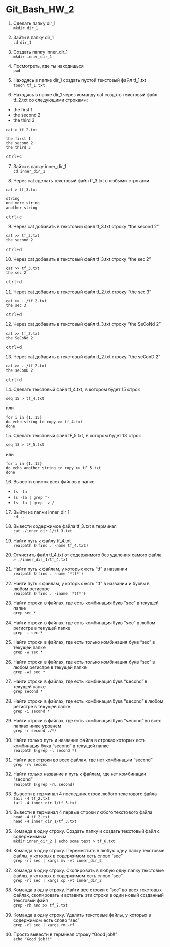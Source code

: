 # Git_Bash_HW_2

1. Сделать папку dir_1  
`mkdir dir_1`

2. Зайти в папку dir_1  
`cd dir_1`

3. Создать папку inner_dir_1  
`mkdir inner_dir_1`

4. Посмотреть, где ты находишься  
`pwd`

5. Находясь в папке dir_1 создать пустой текстовый файл tf_1.txt  
`touch tf_1.txt`

6. Находясь в папке dir_1 через команду cat создать текстовый файл tf_2.txt со следующими строками:
- the first 1
- the second 2
- the third 3  

`cat > tf_2.txt`
```
the first 1
the second 2
the third 3
```
<pre><kbd>ctrl</kbd>+<kbd>c</kbd></pre>
  
7. Зайти в папку inner_dir_1  
`cd inner_dir_1`

8. Через cat сделать текстовый файл tf_3.txt  c любыми строками  

`cat > tf_3.txt`
```
string
one more string
another string
```
<pre><kbd>ctrl</kbd>+<kbd>c</kbd></pre>
 
9. Через cat добавить в текстовый файл tf_3.txt строку “the second 2”    

`cat >> tf_3.txt`  
`the second 2`
<pre><kbd>ctrl</kbd>+<kbd>d</kbd></pre>

10. Через cat добавить в текстовый файл tf_3.txt строку “the sec 2”  

`cat >> tf_3.txt`  
`the sec 2`
<pre><kbd>ctrl</kbd>+<kbd>d</kbd></pre>

11. Через cat добавить в текстовый файл tf_2.txt строку “the sec 3”  

`cat >> ../tf_2.txt`  
`the sec 3`
<pre><kbd>ctrl</kbd>+<kbd>d</kbd></pre>

12. Через cat добавить в текстовый файл tf_3.txt строку “the SeCoNd 2”  

`cat >> tf_3.txt`  
`the SeCoNd 2`
<pre><kbd>ctrl</kbd>+<kbd>d</kbd></pre> 
 
13. Через cat добавить в текстовый файл tf_2.txt строку “the seConD 2”  

`cat >> ../tf_2.txt`  
`the seConD 2`
<pre><kbd>ctrl</kbd>+<kbd>d</kbd></pre>

14. Сделать текстовый файл tf_4.txt, в котором будет 15 строк

`seq 15 > tf_4.txt`  

или  

```
for i in {1..15}
do echo string to copy >> tf_4.txt
done
```
15. Сделать текстовый файл tF_5.txt, в котором будет 13 строк  

`seq 13 > tF_5.txt`  

или  

```
for i in {1..13}
do echo another string to copy >> tF_5.txt
done
```
16. Вывести список всех файлов в папке  
- `ls -la`
- `ls -la | grep ^-`
- `ls -la | grep -v /`

17. Выйти из папки inner_dir_1  
`cd ..`

18. Вывести содержимое файла tf_3.txt в терминал  
`cat ./inner_dir_1/tf_3.txt`

19. Найти путь к файлу tf_4.txt  
`realpath $(find . -name tf_4.txt)`

20. Отчистить файл tf_4.txt от содержимого без удаления самого файла  
`> ./inner_dir_1/tf_4.txt`

21. Найти путь к файлам, у которых есть “tf” в названии  
`realpath $(find . -name '*tf*')`

22. Найти путь к файлам, у которых есть “tf” в названии и буквы в любом регистре    
`realpath $(find . -iname '*tf*')`

23. Найти строки в файлах, где есть комбинация букв “sec” в текущей папке  
`grep sec *`

24. Найти строки в файлах, где есть комбинация букв “sec” в любом регистре в текущей папке  
`grep -i sec *` 
 
25. Найти строки в файлах, где есть только комбинация букв “sec” в текущей папке  
`grep -w sec *`

26. Найти строки в файлах, где есть только комбинация букв “sec” в любом регистре в текущей папке  
`grep -wi sec *`
 
27. Найти строки в файлах, где есть комбинация букв “second” в текущей папке  
`grep second *`

28. Найти строки в файлах, где есть комбинация букв “second” в любом регистре в текущей папке  
`grep -i second *`

29. Найти строки в файлах, где есть комбинация букв “second” во всех папках ниже уровнем    
`grep -r second ./*/`

30. Найти только путь и название файла в строках которых есть комбинация букв “second” в текущей папке  
`realpath $(grep -l second *)`

31. Найти все строки во всех файлах, где нет комбинации “second”   
`grep -rv second`

32. Найти только название и путь к файлам, где нет комбинации “second”  
`realpath $(grep -rL second)`

33. Вывести в терминал 4 последних строк любого текстового файла  
`tail -4 tf_2.txt`  
`tail -4 inner_dir_1/tf_3.txt`  

34. Вывести в терминал 4 первые строки любого текстового файла  
`head -4 tf_2.txt`  
`head -4 inner_dir_1/tf_3.txt`
 
35. Команда в одну строку. Создать папку и создать текстовый файл с содержиммым  
`mkdir inner_dir_2 | echo some text > tf_6.txt`

36. Команда в одну строку. Переместить в любую одну папку текстовые файлы, у которых в содержимом есть слово “sec”  
`grep -rl sec | xargs mv -vt inner_dir_2`

37. Команда в одну строку. Скопировать в любую одну папку текстовые файлы, у которых в содержимом есть слово “sec”  
`grep -rl sec | xargs cp -vt inner_dir_2`

38. Команда в одну строку. Найти все строки c “sec” во всех текстовых файлах, скопировать и вставить эти строки в один новый созданный текстовый файл  
`grep -rh sec >> tf_7.txt`

39. Команда в одну строку. Удалить текстовые файлы, у которых в содержимом есть слово “sec”  
`grep -rl sec | xargs rm -rf`

40. Просто вывести в терминал строку “Good job!!”  
`echo "Good job!!"`
